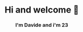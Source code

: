 <div align="center">

   <h1>Hi and welcome 🚀</h1>

   <h3>
      I'm Davide and i'm 23
   </h3>
   
   
</div>
